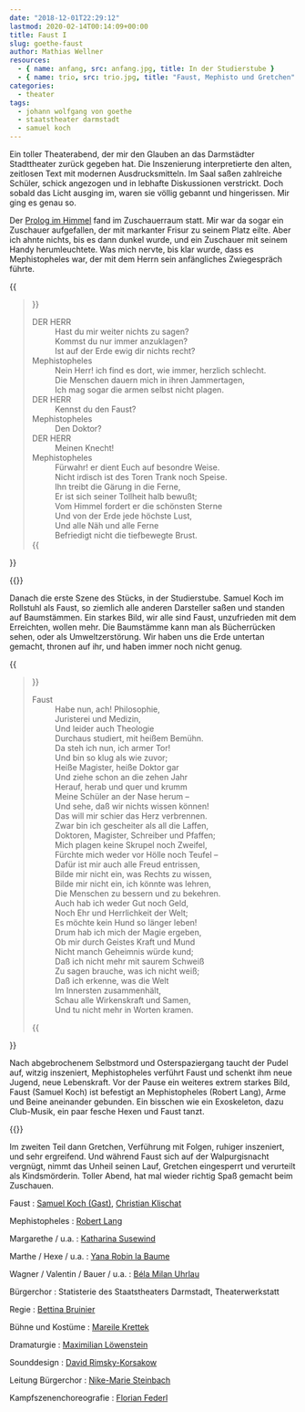 ```yaml
---
date: "2018-12-01T22:29:12"
lastmod: 2020-02-14T00:14:09+00:00
title: Faust I
slug: goethe-faust
author: Mathias Wellner
resources:
  - { name: anfang, src: anfang.jpg, title: In der Studierstube }
  - { name: trio, src: trio.jpg, title: "Faust, Mephisto und Gretchen" }
categories:
  - theater
tags:
  - johann wolfgang von goethe
  - staatstheater darmstadt
  - samuel koch
---
```

Ein toller Theaterabend, der mir den Glauben an das Darmstädter Stadttheater zurück gegeben hat. Die Inszenierung interpretierte den alten, zeitlosen Text mit modernen Ausdrucksmitteln. Im Saal saßen zahlreiche Schüler, schick angezogen und in lebhafte Diskussionen verstrickt. Doch sobald das Licht ausging im, waren sie völlig gebannt und hingerissen. Mir ging es genau so. 
<!--more-->

Der [Prolog im Himmel](http://gutenberg.spiegel.de/buch/faust-eine-tragodie-3664/3) fand im Zuschauerraum statt. Mir war da sogar ein Zuschauer aufgefallen, der mit markanter Frisur zu seinem Platz eilte. Aber ich ahnte nichts, bis es dann dunkel wurde, und ein Zuschauer mit seinem Handy herumleuchtete. Was mich nervte, bis klar wurde, dass es Mephistopheles war, der mit dem Herrn sein anfängliches Zwiegespräch führte. 

{{<blockquote column-width="400px">}}
  <dl>
    <dt>DER HERR</dt>
    <dd>
    Hast du mir weiter nichts zu sagen?<br>
    Kommst du nur immer anzuklagen?<br>
    Ist auf der Erde ewig dir nichts recht?
    </dd>
    <dt>Mephistopheles</dt>
    <dd>
    Nein Herr! ich find es dort, wie immer, herzlich schlecht.<br>
    Die Menschen dauern mich in ihren Jammertagen,<br>
    Ich mag sogar die armen selbst nicht plagen.
    </dd>
    <dt>DER HERR</dt>
    <dd>Kennst du den Faust?<dd>
    <dt>Mephistopheles</dt>
    <dd>Den Doktor?</dd>
    <dt>DER HERR</dt>
    <dd>Meinen Knecht!<dd>
    <dt>Mephistopheles</dt>
    <dd>
    Fürwahr! er dient Euch auf besondre Weise.<br>
    Nicht irdisch ist des Toren Trank noch Speise.<br>
    Ihn treibt die Gärung in die Ferne,<br>
    Er ist sich seiner Tollheit halb bewußt;<br>
    Vom Himmel fordert er die schönsten Sterne<br>
    Und von der Erde jede höchste Lust,<br>
    Und alle Näh und alle Ferne<br>
    Befriedigt nicht die tiefbewegte Brust.
  </dd>
{{</blockquote>}}

{{<responsive-image name="anfang">}}

Danach die erste Szene des Stücks, in der Studierstube. Samuel Koch im Rollstuhl als Faust, so ziemlich alle anderen Darsteller saßen und standen auf Baumstämmen. Ein starkes Bild, wir alle sind Faust, unzufrieden mit dem Erreichten, wollen mehr. Die Baumstämme kann man als Bücherrücken sehen, oder als Umweltzerstörung. Wir haben uns die Erde untertan gemacht, thronen auf ihr, und haben immer noch nicht genug. 

{{<blockquote column-width="400px">}}
  <dl>
    <dt>Faust</dt>
    <dd>
        Habe nun, ach! Philosophie,<br>
        Juristerei und Medizin,<br>
        Und leider auch Theologie<br>
        Durchaus studiert, mit heißem Bemühn.<br>
        Da steh ich nun, ich armer Tor!<br>
        Und bin so klug als wie zuvor;<br>
        Heiße Magister, heiße Doktor gar<br>
        Und ziehe schon an die zehen Jahr<br>
        Herauf, herab und quer und krumm<br>
        Meine Schüler an der Nase herum –<br>
        Und sehe, daß wir nichts wissen können!<br>
        Das will mir schier das Herz verbrennen.<br>
        Zwar bin ich gescheiter als all die Laffen,<br>
        Doktoren, Magister, Schreiber und Pfaffen;<br>
        Mich plagen keine Skrupel noch Zweifel,<br>
        Fürchte mich weder vor Hölle noch Teufel –<br>
        Dafür ist mir auch alle Freud entrissen,<br>
        Bilde mir nicht ein, was Rechts zu wissen,<br>
        Bilde mir nicht ein, ich könnte was lehren,<br>
        Die Menschen zu bessern und zu bekehren.<br>
        Auch hab ich weder Gut noch Geld,<br>
        Noch Ehr und Herrlichkeit der Welt;<br>
        Es möchte kein Hund so länger leben!<br>
        Drum hab ich mich der Magie ergeben,<br>
        Ob mir durch Geistes Kraft und Mund<br>
        Nicht manch Geheimnis würde kund;<br>
        Daß ich nicht mehr mit saurem Schweiß<br>
        Zu sagen brauche, was ich nicht weiß;<br>
        Daß ich erkenne, was die Welt<br>
        Im Innersten zusammenhält,<br>
        Schau alle Wirkenskraft und Samen,<br>
        Und tu nicht mehr in Worten kramen.
    </dd>
  </dl>
{{</blockquote>}}

Nach abgebrochenem Selbstmord und Osterspaziergang taucht der Pudel auf, witzig inszeniert, Mephistopheles verführt Faust und schenkt ihm neue Jugend, neue Lebenskraft. Vor der Pause ein weiteres extrem starkes Bild, Faust (Samuel Koch) ist befestigt an Mephistopheles (Robert Lang), Arme und Beine aneinander gebunden. Ein bisschen wie ein Exoskeleton, dazu Club-Musik, ein paar fesche Hexen und Faust tanzt. 

{{<responsive-image name="trio">}}

Im zweiten Teil dann Gretchen, Verführung mit Folgen, ruhiger inszeniert, und sehr ergreifend. Und während Faust sich auf der Walpurgisnacht vergnügt, nimmt das Unheil seinen Lauf, Gretchen eingesperrt und verurteilt als Kindsmörderin. Toller Abend, hat mal wieder richtig Spaß gemacht beim Zuschauen.

Faust
:  [Samuel Koch (Gast)](https://www.staatstheater-darmstadt.de/kuenstler/samuel-koch-gast.18/), [Christian Klischat](https://www.staatstheater-darmstadt.de/kuenstler/christian-klischat.17/)

Mephistopheles
:  [Robert Lang](https://www.staatstheater-darmstadt.de/kuenstler/robert-lang.19/)

Margarethe / u.a.
:  [Katharina Susewind](https://www.staatstheater-darmstadt.de/kuenstler/katharina-susewind.427/)

Marthe / Hexe / u.a.
:  [Yana Robin la Baume](https://www.staatstheater-darmstadt.de/kuenstler/yana-robin-la-baume.11/)

Wagner / Valentin / Bauer / u.a.
:  [Béla Milan Uhrlau](https://www.staatstheater-darmstadt.de/kuenstler/bela-milan-uhrlau.254/)

Bürgerchor
:  Statisterie des Staatstheaters Darmstadt, Theaterwerkstatt

Regie
:  [Bettina Bruinier](https://www.staatstheater-darmstadt.de/kuenstler/bettina-bruinier.446/)

Bühne und Kostüme
:  [Mareile Krettek](https://www.staatstheater-darmstadt.de/kuenstler/mareile-krettek.447/)

Dramaturgie
:  [Maximilian Löwenstein](https://www.staatstheater-darmstadt.de/kuenstler/maximilian-loewenstein.103/)

Sounddesign
:  [David Rimsky-Korsakow](https://www.staatstheater-darmstadt.de/kuenstler/david-rimsky-korsakow.6/)

Leitung Bürgerchor
:  [Nike-Marie Steinbach](https://www.staatstheater-darmstadt.de/kuenstler/nike-marie-steinbach.59/)

Kampfszenenchoreografie
:  [Florian Federl](https://www.staatstheater-darmstadt.de/kuenstler/florian-federl.448/)
